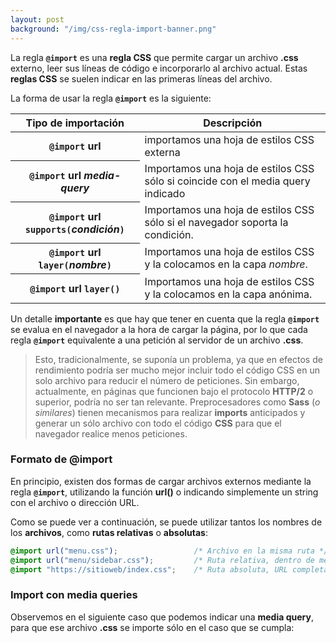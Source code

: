 ```yaml
---
layout: post
background: "/img/css-regla-import-banner.png"
---
```



La regla **`@import`** es una **regla CSS** que permite cargar un archivo **.css** externo, leer sus líneas de código e incorporarlo al archivo actual. Estas **reglas CSS** se suelen indicar en las primeras líneas del archivo.

La forma de usar la regla **`@import`** es la siguiente:  


<table class="table table-striped table-borderless shadow-sm border">
  <thead class="thead-css">
    <th>Tipo de importación</th>
    <th>Descripción</th>
  </thead>
  <tbody>
        <tr>
          <th><code>@import</code> <span class="badge badge-secondary">url</span></th>
          <td>importamos una hoja de estilos CSS externa</td>
        </tr>
        <tr>
          <th><code>@import</code> <span class="badge badge-secondary">url</span> <em>media-query</em></th>
          <td>Importamos una hoja de estilos CSS sólo si coincide con el media query indicado</td>
        </tr>
        <tr>
          <th><code>@import</code> <span class="badge badge-secondary">url</span> <code>supports(</code><em>condición</em><code>)</code></th>
          <td>Importamos una hoja de estilos CSS sólo si el navegador soporta la condición.</td>
        </tr>
        <tr>
          <th><code>@import</code> <span class="badge badge-secondary">url</span> <code>layer(</code><em>nombre</em><code>)</code></th>
          <td>Importamos una hoja de estilos CSS y la colocamos en la capa <em>nombre</em>.</td>
        </tr>
         <tr>
          <th><code>@import</code> <span class="badge badge-secondary">url</span> <code>layer()</code></th>
          <td>Importamos una hoja de estilos CSS y la colocamos en la capa anónima.</td>
        </tr>
  </tbody>
</table>

Un detalle **importante** es que hay que tener en cuenta que la regla **`@import`** se evalua en el navegador a la hora de cargar la página, por lo que cada regla **`@import`** equivalente a una petición al servidor de un archivo **.css**.

>Esto, tradicionalmente, se suponía un problema, ya que en efectos de rendimiento podría ser mucho mejor incluir todo el código CSS en un solo archivo para reducir el número de peticiones. Sin embargo, actualmente, en páginas que funcionen bajo el protocolo **HTTP/2** o superior, podría no ser tan relevante. Preprocesadores como **Sass** (*o similares*) tienen mecanismos para realizar **imports** anticipados y generar un sólo archivo con todo el código **CSS** para que el navegador realice menos peticiones.

### Formato de @import

En principio, existen dos formas de cargar archivos externos mediante la regla **`@import`**, utilizando la función **url()** o indicando simplemente un <span class="badge badge-warning">string</span> con el archivo o dirección URL.  

Como se puede ver a continuación, se puede utilizar tantos los nombres de los **archivos**, como **rutas relativas** o **absolutas**:  


```css
@import url("menu.css");                 /* Archivo en la misma ruta */
@import url("menu/sidebar.css");         /* Ruta relativa, dentro de menu/ */
@import "https://sitioweb/index.css";    /* Ruta absoluta, URL completa */
```

### Import con media queries

Observemos en el siguiente caso que podemos indicar una **media query**, para que ese archivo **.css** se importe sólo en el caso que se cumpla:






